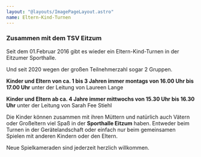 ```yaml
---
layout: "@layouts/ImagePageLayout.astro"
name: Eltern-Kind-Turnen
---
```


### Zusammen mit dem TSV Eitzum

Seit dem 01.Februar 2016 gibt es wieder ein Eltern-Kind-Turnen in der Eitzumer
Sporthalle.

Und seit 2020 wegen der großen Teilnehmerzahl sogar 2 Gruppen.

**Kinder und Eltern von ca. 1 bis 3 Jahren immer montags von 16.00 Uhr bis
17.00 Uhr** unter der Leitung von Laureen Lange

**Kinder und Eltern ab ca. 4 Jahre immer mittwochs von 15.30 Uhr bis 16.30
Uhr** unter der Leitung von Sarah Fee Stiehl

Die Kinder können zusammen mit ihren Müttern und natürlich auch Vätern oder
Großeltern viel Spaß in der **Sporthalle Eitzum** haben. Entweder beim Turnen
in der Gerätelandschaft oder einfach nur beim gemeinsamen Spielen mit anderen
Kindern oder den Eltern.

Neue Spielkameraden sind jederzeit herzlich willkommen.
